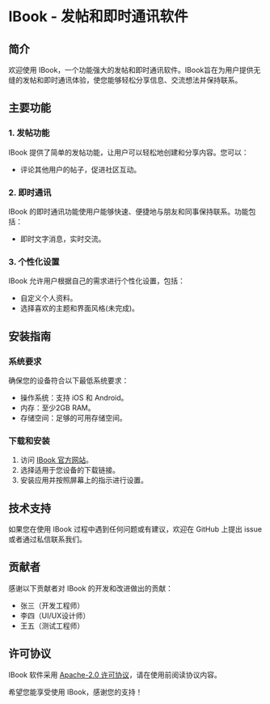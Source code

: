 # IBook - 发帖和即时通讯软件

## 简介

欢迎使用 IBook，一个功能强大的发帖和即时通讯软件。IBook旨在为用户提供无缝的发帖和即时通讯体验，使您能够轻松分享信息、交流想法并保持联系。

## 主要功能

### 1. 发帖功能

IBook 提供了简单的发帖功能，让用户可以轻松地创建和分享内容。您可以：

- 评论其他用户的帖子，促进社区互动。

### 2. 即时通讯

IBook 的即时通讯功能使用户能够快速、便捷地与朋友和同事保持联系。功能包括：

- 即时文字消息，实时交流。

### 3. 个性化设置

IBook 允许用户根据自己的需求进行个性化设置，包括：

- 自定义个人资料。
- 选择喜欢的主题和界面风格(未完成)。

## 安装指南

### 系统要求

确保您的设备符合以下最低系统要求：

- 操作系统：支持 iOS 和 Android。
- 内存：至少2GB RAM。
- 存储空间：足够的可用存储空间。

### 下载和安装

1. 访问 [IBook 官方网站](https://www.ibook.com)。
2. 选择适用于您设备的下载链接。
3. 安装应用并按照屏幕上的指示进行设置。

## 技术支持

如果您在使用 IBook 过程中遇到任何问题或有建议，欢迎在 GitHub 上提出 issue 或者通过私信联系我们。

## 贡献者

感谢以下贡献者对 IBook 的开发和改进做出的贡献：

- 张三（开发工程师）
- 李四（UI/UX设计师）
- 王五（测试工程师）

## 许可协议

IBook 软件采用 [Apache-2.0 许可协议](LICENSE)，请在使用前阅读协议内容。

希望您能享受使用 IBook，感谢您的支持！